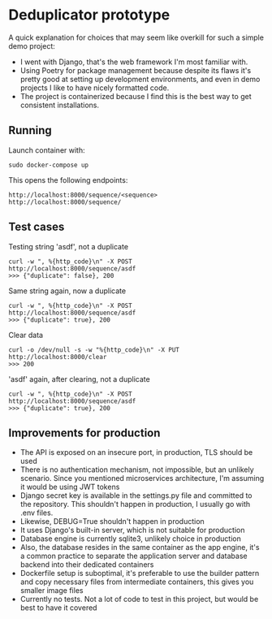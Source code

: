 # Deduplicator prototype

A quick explanation for choices that may seem like overkill for such a simple demo project: 

- I went with Django, that's the web framework I'm most familiar with. 
- Using Poetry for package management because despite its flaws it's pretty good at setting up development environments, and even in demo projects I like to have nicely formatted code. 
- The project is containerized because I find this is the best way to get consistent installations.

## Running
Launch container with:

```
sudo docker-compose up
```


This opens the following endpoints:

```
http://localhost:8000/sequence/<sequence>
http://localhost:8000/sequence/
```


## Test cases

Testing string 'asdf', not a duplicate

```
curl -w ", %{http_code}\n" -X POST  http://localhost:8000/sequence/asdf
>>> {"duplicate": false}, 200
```

Same string again, now a duplicate

```
curl -w ", %{http_code}\n" -X POST  http://localhost:8000/sequence/asdf
>>> {"duplicate": true}, 200
```

Clear data

```
curl -o /dev/null -s -w "%{http_code}\n" -X PUT http://localhost:8000/clear
>>> 200
```

'asdf' again, after clearing, not a duplicate

```
curl -w ", %{http_code}\n" -X POST  http://localhost:8000/sequence/asdf
>>> {"duplicate": true}, 200
```



## Improvements for production

- The API is exposed on an insecure port, in production, TLS should be used
- There is no authentication mechanism, not impossible, but an unlikely scenario. Since you mentioned microservices architecture, I'm assuming it would be using JWT tokens
- Django secret key is available in the settings.py file and committed to the repository. This shouldn't happen in production, I usually go with .env files.
- Likewise, DEBUG=True shouldn't happen in production
- It uses Django's built-in server, which is not suitable for production
- Database engine is currently sqlite3, unlikely choice in production
- Also, the database resides in the same container as the app engine, it's a common practice to separate the application server and database backend into their dedicated containers
- Dockerfile setup is suboptimal, it's preferable to use the builder pattern and copy necessary files from intermediate containers, this gives you smaller image files
- Currently no tests. Not a lot of code to test in this project, but would be best to have it covered

